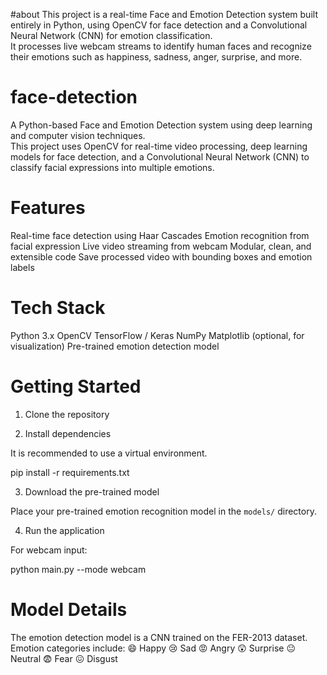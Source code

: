 #about
This project is a real-time Face and Emotion Detection system built entirely in Python, using OpenCV for face detection and a Convolutional Neural Network (CNN) for emotion classification.  
It processes live webcam streams to identify human faces and recognize their emotions such as happiness, sadness, anger, surprise, and more.




# face-detection

A Python-based Face and Emotion Detection system using deep learning and computer vision techniques.  
This project uses OpenCV for real-time video processing, deep learning models for face detection, and a Convolutional Neural Network (CNN) to classify facial expressions into multiple emotions.

# Features

 Real-time face detection using Haar Cascades 
 Emotion recognition from facial expression
 Live video streaming from webcam
 Modular, clean, and extensible code
 Save processed video with bounding boxes and emotion labels 

# Tech Stack

 Python 3.x
 OpenCV
 TensorFlow / Keras
 NumPy
 Matplotlib (optional, for visualization)
 Pre-trained emotion detection model

# Getting Started

 1. Clone the repository

 2. Install dependencies

It is recommended to use a virtual environment.

pip install -r requirements.txt

 3. Download the pre-trained model

Place your pre-trained emotion recognition model in the `models/` directory.

4. Run the application

For webcam input:

python main.py --mode webcam

# Model Details

 The emotion detection model is a CNN trained on the FER-2013 dataset.
 Emotion categories include:
   😄 Happy
   😢 Sad
   😡 Angry
   😲 Surprise
   😐 Neutral
   😨 Fear
   😖 Disgust





